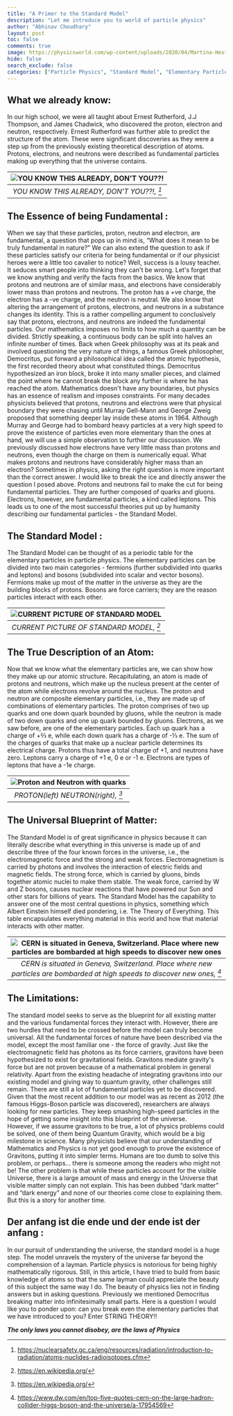 ```yaml
---
title: "A Primer to the Standard Model"
description: "Let me introduce you to world of particle physics"
author: "Abhinav Choudhary"
layout: post            
toc: false              
comments: true          
image: https://physicsworld.com/wp-content/uploads/2020/04/Martina-Hestericova-3-April-Quantum-computing-for-high-energy-physics_authorized.jpg                 
hide: false            
search_exclude: false   
categories: ["Particle Physics", "Standard Model", "Elementary Particles", "Universe"]
---
```


## What we already know: 
In our high school, we were all taught about Ernest Rutherford, J.J Thompson, and James Chadwick, who discovered the proton, electron and neutron, respectively. Ernest Rutherford was further able to predict the structure of the atom. These were significant discoveries as they were a step up from the previously existing theoretical description of atoms. Protons, electrons, and neutrons were described as fundamental particles making up everything that the universe contains.

|![YOU KNOW THIS ALREADY, DON'T YOU??!](https://www.nuclearsafety.gc.ca/images/radiation-information/atom-eng.gif) | 
|:--:| 
| *YOU KNOW THIS ALREADY, DON'T YOU??!, [^1]* |  
 
## The Essence of being Fundamental :
When we say that these particles, proton, neutron and electron, are fundamental, a question that pops up in mind is, “What does it mean to be truly fundamental in nature?” We can also extend the question to ask if these particles satisfy our criteria for being fundamental or if our physicist heroes were a little too cavalier to notice? Well, success is a lousy teacher. It seduces smart people into thinking they can't be wrong. Let's forget that we know anything and verify the facts from the basics. We know that protons and neutrons are of similar mass, and electrons have considerably lower mass than protons and neutrons. The proton has a +ve charge, the electron has a -ve charge, and the neutron is neutral. We also know that altering the arrangement of protons, electrons, and neutrons in a substance changes its identity. This is a rather compelling argument to conclusively say that protons, electrons, and neutrons are indeed the fundamental particles. 
Our mathematics imposes no limits to how much a quantity can be divided. Strictly speaking, a continuous body can be split into halves an infinite number of times. Back when Greek philosophy was at its peak and involved questioning the very nature of things, a famous Greek philosopher, Democritus, put forward a philosophical idea called the atomic hypothesis, the first recorded theory about what constituted things. Democritus hypothesized an iron block, broke it into many smaller pieces, and claimed the point where he cannot break the block any further is where he has reached the atom. Mathematics doesn't have any boundaries, but physics has an essence of realism and imposes constraints. For many decades physicists believed that protons, neutrons and electrons were that physical boundary they were chasing until Murray Gell-Mann and George Zweig proposed that something deeper lay inside these atoms in 1964. Although Murray and George had to bombard heavy particles at a very high speed to prove the existence of particles even more elementary than the ones at hand, we will use a simple observation to further our discussion. We previously discussed how electrons have very little mass than protons and neutrons, even though the charge on them is numerically equal. What makes protons and neutrons have considerably higher mass than an electron? Sometimes in physics, asking the right question is more important than the correct answer. I would like to break the ice and directly answer the question I posed above. Protons and neutrons fail to make the cut for being fundamental particles. They are further composed of quarks and gluons. Electrons, however, are fundamental particles, a kind called leptons. This leads us to one of the most successful theories put up by humanity describing our fundamental particles - the Standard Model.

## The Standard Model :
The Standard Model can be thought of as a periodic table for the elementary particles in particle physics. The elementary particles can be divided into two main categories - fermions (further subdivided into quarks and leptons) and bosons (subdivided into scalar and vector bosons). Fermions make up most of the matter in the universe as they are the building blocks of protons. Bosons are force carriers; they are the reason particles interact with each other. 

|![CURRENT PICTURE OF STANDARD MODEL](https://raw.githubusercontent.com/bitsphyassoc/blog/master/images/blog/3-standard/smp.jpg) | 
|:--:| 
| *CURRENT PICTURE OF STANDARD MODEL, [^2]* |  

## The True Description of an Atom:
Now that we know what the elementary particles are, we can show how they make up our atomic structure. Recapitulating, an atom is made of protons and neutrons, which make up the nucleus present at the center of the atom while electrons revolve around the nucleus. The proton and neutron are composite elementary particles, i.e., they are made up of combinations of elementary particles. The proton comprises of two up quarks and one down quark bounded by gluons, while the neutron is made of two down quarks and one up quark bounded by gluons. Electrons, as we saw before, are one of the elementary particles. Each up quark has a charge of +⅔ e, while each down quark has a charge of -⅓ e. The sum of the charges of quarks that make up a nuclear particle determines its electrical charge. Protons thus have a total charge of +1, and neutrons have zero. Leptons carry a charge of +1 e, 0 e or -1 e. Electrons are types of leptons that have a -1e charge. 

|![Proton and Neutron with quarks](https://raw.githubusercontent.com/bitsphyassoc/blog/master/images/blog/3-standard/pn1.png) | 
|:--:| 
| *PROTON(left) NEUTRON(right), [^2]* |   


## The Universal Blueprint of Matter:
The Standard Model is of great significance in physics because it can literally describe what everything in this universe is made up of and describe three of the four known forces in the universe, i.e., the electromagnetic force and the strong and weak forces. Electromagnetism is carried by photons and involves the interaction of electric fields and magnetic fields. The strong force, which is carried by gluons, binds together atomic nuclei to make them stable. The weak force, carried by W and Z bosons, causes nuclear reactions that have powered our Sun and other stars for billions of years. The Standard Model has the capability to answer one of the most central questions in physics, something which Albert Einstein himself died pondering, i.e. The Theory of Everything. This table encapsulates everything material in this world and how that material interacts with other matter. 

|![CERN is situated in Geneva, Switzerland. Place where new particles are bombarded at high speeds to discover new ones](https://static.dw.com/image/17793646_303.jpg) | 
|:--:| 
| *CERN is situated in Geneva, Switzerland. Place where new particles are bombarded at high speeds to discover new ones, [^3]* |   

## The Limitations:
The standard model seeks to serve as the blueprint for all existing matter and the various fundamental forces they interact with. However, there are two hurdles that need to be crossed before the model can truly become universal. All the fundamental forces of nature have been described via the model, except the most familiar one - the force of gravity. Just like the electromagnetic field has photons as its force carriers, gravitons have been hypothesized to exist for gravitational fields. Gravitons mediate gravity's force but are not proven because of a mathematical problem in general relativity. Apart from the existing headache of integrating gravitons into our existing model and giving way to quantum gravity, other challenges still remain. There are still a lot of fundamental particles yet to be discovered. Given that the most recent addition to our model was as recent as 2012 (the famous Higgs-Boson particle was discovered), researchers are always looking for new particles. They keep smashing high-speed particles in the hope of getting some insight into this blueprint of the universe.  
However, if we assume gravitons to be true, a lot of physics problems could be solved, one of them being Quantum Gravity, which would be a big milestone in science. Many physicists believe that our understanding of Mathematics and Physics is not yet good enough to prove the existence of Gravitons, putting it into simpler terms. Humans are too dumb to solve this problem, or perhaps… there is someone among the readers who might not be!
The other problem is that while these particles account for the visible Universe, there is a large amount of mass and energy in the Universe that visible matter simply can not explain. This has been dubbed “dark matter” and “dark energy” and none of our theories come close to explaining them. But this is a story for another time.

## Der anfang ist die ende und der ende ist der anfang :
In our pursuit of understanding the universe, the standard model is a huge step. The model unravels the mystery of the universe far beyond the comprehension of a layman. Particle physics is notorious for being highly mathematically rigorous. Still, in this article, I have tried to build from basic knowledge of atoms so that the same layman could appreciate the beauty of this subject the same way I do.
The beauty of physics lies not in finding answers but in asking questions. Previously we mentioned Democritus breaking matter into infinitesimally small parts. Here is a question I would like you to ponder upon: can you break even the elementary particles that we have introduced to you? Enter STRING THEORY!!

***The only laws you cannot disobey, are the laws of Physics***

[^1]:https://nuclearsafety.gc.ca/eng/resources/radiation/introduction-to-radiation/atoms-nuclides-radioisotopes.cfm
[^2]:https://en.wikipedia.org/
[^3]:https://www.dw.com/en/top-five-quotes-cern-on-the-large-hadron-collider-higgs-boson-and-the-universe/a-17954569





